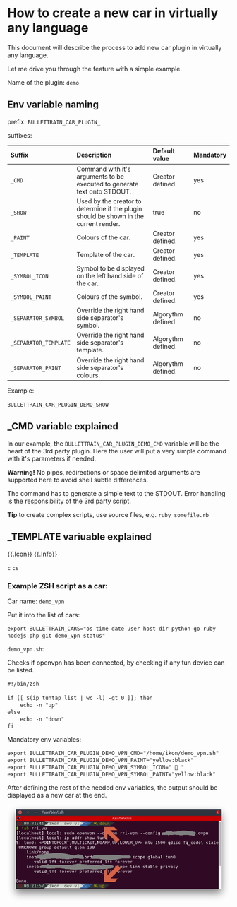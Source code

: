 # How to create a new car in virtually any language

This document will describe the process to add new car plugin in
virtually any language.

Let me drive you through the feature with a simple example.

Name of the plugin: `demo`

## Env variable naming

prefix: `BULLETTRAIN_CAR_PLUGIN_`

suffixes:

| Suffix                | Description                                                                           | Default value      | Mandatory |
|:----------------------|:--------------------------------------------------------------------------------------|:-------------------|:----------|
| `_CMD`                | Command with it's arguments to be executed to generate text onto STDOUT.              | Creator defined.   | yes       |
| `_SHOW`               | Used by the creator to determine if the plugin should be shown in the current render. | true               | no        |
| `_PAINT`              | Colours of the car.                                                                   | Creator defined.   | yes       |
| `_TEMPLATE`           | Template of the car.                                                                  | Creator defined.   | yes       |
| `_SYMBOL_ICON`        | Symbol to be displayed on the left hand side of the car.                              | Creator defined.   | yes       |
| `_SYMBOL_PAINT`       | Colours of the symbol.                                                                | Creator defined.   | yes       |
| `_SEPARATOR_SYMBOL`   | Override the right hand side separator's symbol.                                      | Algorythm defined. | no        |
| `_SEPARATOR_TEMPLATE` | Override the right hand side separator's template.                                    | Algorythm defined. | no        |
| `_SEPARATOR_PAINT`    | Override the right hand side separator's colours.                                     | Algorythm defined. | no        |

Example:

`BULLETTRAIN_CAR_PLUGIN_DEMO_SHOW`

## _CMD variable explained

In our example, the `BULLETTRAIN_CAR_PLUGIN_DEMO_CMD` variable will be
the heart of the 3rd party plugin. Here the user will put a very simple
command with it's parameters if needed.

**Warning!** No pipes, redirections or space delimited arguments are
supported here to avoid shell subtle differences.

The command has to generate a simple text to the STDOUT. Error handling
is the responsibility of the 3rd party script.

**Tip** to create complex scripts, use source files, e.g. `ruby somefile.rb`

## _TEMPLATE variuable explained


{{.Icon}}
{{.Info}}

`c`
`cs`

### Example ZSH script as a car:

Car name: `demo_vpn`

Put it into the list of cars:

```shell
export BULLETTRAIN_CARS="os time date user host dir python go ruby nodejs php git demo_vpn status"
```

`demo_vpn.sh`:

Checks if openvpn has been connected, by checking if any tun device can
be listed.

```shell
#!/bin/zsh

if [[ $(ip tuntap list | wc -l) -gt 0 ]]; then
    echo -n "up"
else
    echo -n "down"
fi
```

Mandatory env variables:

```shell
export BULLETTRAIN_CAR_PLUGIN_DEMO_VPN_CMD="/home/ikon/demo_vpn.sh"
export BULLETTRAIN_CAR_PLUGIN_DEMO_VPN_PAINT="yellow:black"
export BULLETTRAIN_CAR_PLUGIN_DEMO_VPN_SYMBOL_ICON="  "
export BULLETTRAIN_CAR_PLUGIN_DEMO_VPN_SYMBOL_PAINT="yellow:black"
```

After defining the rest of the needed env variables, the output should
be displayed as a new car at the end.

![output](../readme_assets/3rdparty_drop-shadow.png)
